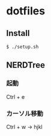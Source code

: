 # dotfiles

## Install
```
$ ./setup.sh
```

## NERDTree
### 起動
Ctrl + e

### カーソル移動
Ctrl + w → hjkl
